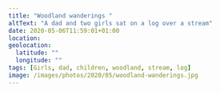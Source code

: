 ```yaml
---
title: "Woodland wanderings "
altText: "A dad and two girls sat on a log over a stream"
date: 2020-05-06T11:59:01+01:00
location: 
geolocation: 
  latitude: ""
  longitude: ""
tags: [Girls, dad, children, woodland, stream, log]
image: /images/photos/2020/05/woodland-wanderings.jpg
---
```

